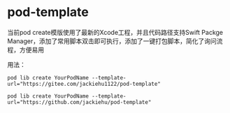 pod-template
============

当前pod create模版使用了最新的Xcode工程，并且代码路径支持Swift Packge Manager，添加了常用脚本双击即可执行，添加了一键打包脚本，简化了询问流程，方便易用



用法：

```
pod lib create YourPodName --template-url="https://gitee.com/jackiehu1122/pod-template"
```

```
pod lib create YourPodName --template-url="https://github.com/jackiehu/pod-template"
```

